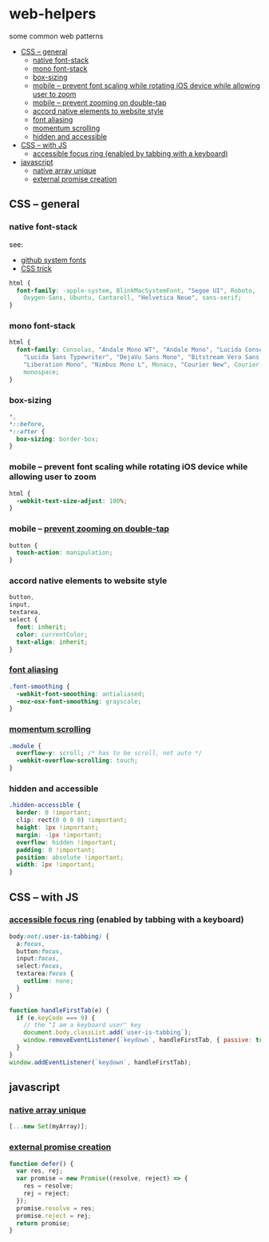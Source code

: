 # web-helpers

some common web patterns

<!-- START doctoc generated TOC please keep comment here to allow auto update -->
<!-- DON'T EDIT THIS SECTION, INSTEAD RE-RUN doctoc TO UPDATE -->


- [CSS – general](#css-%C2%A0general)
  - [native font-stack](#native-font-stack)
  - [mono font-stack](#mono-font-stack)
  - [box-sizing](#box-sizing)
  - [mobile – prevent font scaling while rotating iOS device while allowing user to zoom](#mobile--prevent-font-scaling-while-rotating-ios-device-while-allowing-user-to-zoom)
  - [mobile – prevent zooming on double-tap](#mobile--prevent-zooming-on-double-tap)
  - [accord native elements to website style](#accord-native-elements-to-website-style)
  - [font aliasing](#font-aliasing)
  - [momentum scrolling](#momentum-scrolling)
  - [hidden and accessible](#hidden-and-accessible)
- [CSS – with JS](#css--with-js)
  - [accessible focus ring (enabled by tabbing with a keyboard)](#accessible-focus-ring-enabled-by-tabbing-with-a-keyboard)
- [javascript](#javascript)
  - [native array unique](#native-array-unique)
  - [external promise creation](#external-promise-creation)

<!-- END doctoc generated TOC please keep comment here to allow auto update -->

## CSS – general

### native font-stack

see:

- [github system fonts](http://markdotto.com/2018/02/07/github-system-fonts/)
- [CSS trick](https://css-tricks.com/snippets/css/system-font-stack/#article-header-id-1)

```css
html {
  font-family: -apple-system, BlinkMacSystemFont, "Segoe UI", Roboto,
    Oxygen-Sans, Ubuntu, Cantarell, "Helvetica Neue", sans-serif;
}
```

### mono font-stack

```css
html {
  font-family: Consolas, "Andale Mono WT", "Andale Mono", "Lucida Console",
    "Lucida Sans Typewriter", "DejaVu Sans Mono", "Bitstream Vera Sans Mono",
    "Liberation Mono", "Nimbus Mono L", Monaco, "Courier New", Courier,
    monospace;
}
```

### box-sizing

```css
*,
*::before,
*::after {
  box-sizing: border-box;
}
```

### mobile – prevent font scaling while rotating iOS device while allowing user to zoom

```css
html {
  -webkit-text-size-adjust: 100%;
}
```

### mobile – [prevent zooming on double-tap](https://stackoverflow.com/questions/46167604/iphone-html-disable-double-tap-to-zoom)

```css
button {
  touch-action: manipulation;
}
```

### accord native elements to website style

```css
button,
input,
textarea,
select {
  font: inherit;
  color: currentColor;
  text-align: inherit;
}
```

### [font aliasing](https://stackoverflow.com/questions/11459746/webfont-smoothing-and-antialiasing-in-firefox-and-opera#17927764)

```css
.font-smoothing {
  -webkit-font-smoothing: antialiased;
  -moz-osx-font-smoothing: grayscale;
}
```

### [momentum scrolling](https://css-tricks.com/snippets/css/momentum-scrolling-on-ios-overflow-elements/)

```css
.module {
  overflow-y: scroll; /* has to be scroll, not auto */
  -webkit-overflow-scrolling: touch;
}
```

### hidden and accessible

```css
.hidden-accessible {
  border: 0 !important;
  clip: rect(0 0 0 0) !important;
  height: 1px !important;
  margin: -1px !important;
  overflow: hidden !important;
  padding: 0 !important;
  position: absolute !important;
  width: 1px !important;
}
```

## CSS – with JS

<!-- ### [fluid font-size](https://css-tricks.com/snippets/css/fluid-typography/)

```scss
@function strip-unit($value) {
  @return $value / ($value * 0 + 1);
}

@mixin fluid-type($min-vw, $max-vw, $min-font-size, $max-font-size) {
  $u1: unit($min-vw);
  $u2: unit($max-vw);
  $u3: unit($min-font-size);
  $u4: unit($max-font-size);

  @if $u1 == $u2 and $u1 == $u3 and $u1 == $u4 {
    & {
      font-size: $min-font-size;
      @media screen and (min-width: $min-vw) {
        font-size: calc(
          #{$min-font-size} + #{strip-unit($max-font-size - $min-font-size)} *
            ((100vw - #{$min-vw}) / #{strip-unit($max-vw - $min-vw)})
        );
      }
      @media screen and (min-width: $max-vw) {
        font-size: $max-font-size;
      }
    }
  }
}
``` -->

### [accessible focus ring](https://hackernoon.com/removing-that-ugly-focus-ring-and-keeping-it-too-6c8727fefcd2) (enabled by tabbing with a keyboard)

```scss
body:not(.user-is-tabbing) {
  a:focus,
  button:focus,
  input:focus,
  select:focus,
  textarea:focus {
    outline: none;
  }
}
```

```js
function handleFirstTab(e) {
  if (e.keyCode === 9) {
    // the "I am a keyboard user" key
    document.body.classList.add(`user-is-tabbing`);
    window.removeEventListener(`keydown`, handleFirstTab, { passive: true });
  }
}
window.addEventListener(`keydown`, handleFirstTab);
```

## javascript

### [native array unique](https://stackoverflow.com/questions/1960473/get-all-unique-values-in-a-javascript-array-remove-duplicates#14438954)

```js
[...new Set(myArray)];
```

### [external promise creation](http://lea.verou.me/2016/12/resolve-promises-externally-with-this-one-weird-trick/)

```js
function defer() {
  var res, rej;
  var promise = new Promise((resolve, reject) => {
    res = resolve;
    rej = reject;
  });
  promise.resolve = res;
  promise.reject = rej;
  return promise;
}
```
